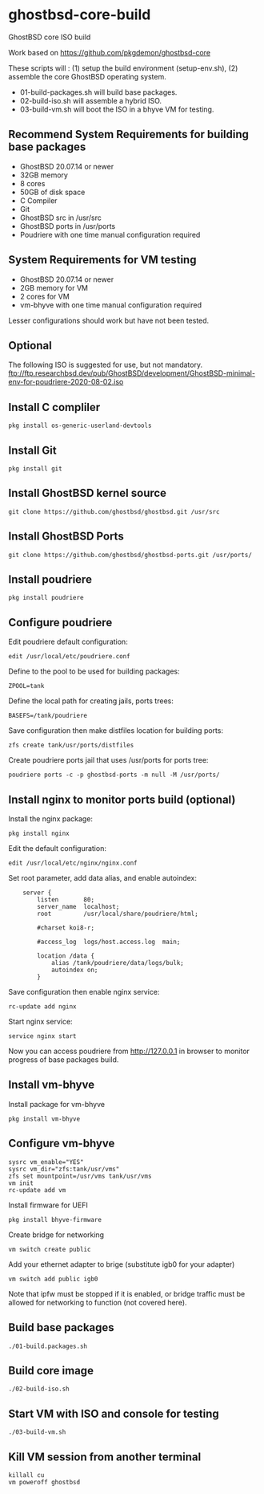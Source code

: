 # ghostbsd-core-build
GhostBSD core ISO build

Work based on https://github.com/pkgdemon/ghostbsd-core

These scripts will : 
(1) setup the build environment (setup-env.sh),
(2) assemble the core GhostBSD operating system. 
* 01-build-packages.sh will build base packages.  
* 02-build-iso.sh will assemble a hybrid ISO.  
* 03-build-vm.sh will boot the ISO in a bhyve VM for testing.  

## Recommend System Requirements for building base packages

* GhostBSD 20.07.14 or newer 
* 32GB memory
* 8 cores
* 50GB of disk space
* C Compiler
* Git
* GhostBSD src in /usr/src
* GhostBSD ports in /usr/ports
* Poudriere with one time manual configuration required

## System Requirements for VM testing

* GhostBSD 20.07.14 or newer
* 2GB memory for VM
* 2 cores for VM
* vm-bhyve with one time manual configuration required

Lesser configurations should work but have not been tested.

## Optional 
The following ISO is suggested for use, but not mandatory.
ftp://ftp.researchbsd.dev/pub/GhostBSD/development/GhostBSD-minimal-env-for-poudriere-2020-08-02.iso

## Install C compliler
```
pkg install os-generic-userland-devtools
```
## Install Git
```
pkg install git
```
## Install GhostBSD kernel source
```
git clone https://github.com/ghostbsd/ghostbsd.git /usr/src
```
## Install GhostBSD Ports
```
git clone https://github.com/ghostbsd/ghostbsd-ports.git /usr/ports/
```
## Install poudriere

```
pkg install poudriere
```

## Configure poudriere

Edit poudriere default configuration:

```
edit /usr/local/etc/poudriere.conf
```

Define to the pool to be used for building packages:

```
ZPOOL=tank
```

Define the local path for creating jails, ports trees:

```
BASEFS=/tank/poudriere
```

Save configuration then make distfiles location for building ports:

```
zfs create tank/usr/ports/distfiles
```

Create poudriere ports jail that uses /usr/ports for ports tree:
```
poudriere ports -c -p ghostbsd-ports -m null -M /usr/ports/
```

## Install nginx to monitor ports build (optional)

Install the nginx package:

```
pkg install nginx
```

Edit the default configuration:

```
edit /usr/local/etc/nginx/nginx.conf
```

Set root parameter, add data alias, and enable autoindex:

```
    server {
        listen       80;
        server_name  localhost;
        root         /usr/local/share/poudriere/html;

        #charset koi8-r;

        #access_log  logs/host.access.log  main;

        location /data {
            alias /tank/poudriere/data/logs/bulk;
            autoindex on;
        }
```

Save configuration then enable nginx service:

```
rc-update add nginx
```

Start nginx service:

```
service nginx start
```

Now you can access poudriere from http://127.0.0.1 in browser to monitor progress of base packages build.

## Install vm-bhyve

Install package for vm-bhyve
```
pkg install vm-bhyve
```

## Configure vm-bhyve
```
sysrc vm_enable="YES"
sysrc vm_dir="zfs:tank/usr/vms"
zfs set mountpoint=/usr/vms tank/usr/vms
vm init
rc-update add vm
```

Install firmware for UEFI
```
pkg install bhyve-firmware
```

Create bridge for networking
```
vm switch create public
```

Add your ethernet adapter to brige (substitute igb0 for your adapter)

```
vm switch add public igb0
```

Note that ipfw must be stopped if it is enabled, or bridge traffic must be allowed for networking to function (not covered here).  

## Build base packages
```
./01-build.packages.sh
```

## Build core image
```
./02-build-iso.sh
```

## Start VM with ISO and console for testing
```
./03-build-vm.sh
```

## Kill VM session from another terminal
```
killall cu
vm poweroff ghostbsd
```

